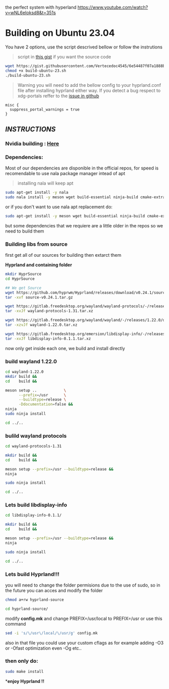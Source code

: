 the perfect system with hyperland https://www.youtube.com/watch?v=wNL6eIoksd8&t=351s
# Building on Ubuntu 23.04
You have 2 options, use the script descrived bellow or follow the instrutions

> script in [this gist](https://gist.github.com/Vertecedoc4545/6e54487f07a1888b656b656c0cdd9764) if you want the source code

```bash
wget https://gist.githubusercontent.com/Vertecedoc4545/6e54487f07a1888b656b656c0cdd9764/raw/2c5e8ccb428fc331307e2f653cab88174c051310/build-ubuntu-23.sh
chmod +x build-ubuntu-23.sh
./build-ubuntu-23.sh
```

> Warning you will need to add the bellow config to your hyprland.conf file after installing hyprland either way. 
> If you detect a bug respect to xdg-portals reffer to the [issue in github](https://github.com/hyprwm/Hyprland/issues/2195) 

```plain
misc {
  suppress_portal_warnings = true
}
```

## ___INSTRUCTIONS___

### Nvidia building : [Here](https://gist.github.com/Vertecedoc4545/07a9624924ac3e03ff0ab2d5e3616955#file-nvidia-partching-hyprland-ubuntu-md)

### Dependencies:
Most of our dependencies are disponible in the official repos,
for speed is recomendable to use nala package manager intead of apt
> installing nala will keep apt

```bash
sudo apt-get install -y nala
sudo nala install -y meson wget build-essential ninja-build cmake-extras cmake gettext gettext-base fontconfig libfontconfig-dev libffi-dev libxml2-dev libdrm-dev libxkbcommon-x11-dev libxkbregistry-dev libxkbcommon-dev libpixman-1-dev libudev-dev libseat-dev seatd libxcb-dri3-dev libvulkan-dev libvulkan-volk-dev  vulkan-validationlayers-dev libvkfft-dev libgulkan-dev libegl-dev libgles2 libegl1-mesa-dev glslang-tools libinput-bin libinput-dev libxcb-composite0-dev libavutil-dev libavcodec-dev libavformat-dev libxcb-ewmh2 libxcb-ewmh-dev libxcb-present-dev libxcb-icccm4-dev libxcb-render-util0-dev libxcb-res0-dev libxcb-xinput-dev libpango1.0-dev xdg-desktop-portal-wlr hwdata-dev
```

or if you don't want to use nala apt replacement do:


```bash
sudo apt-get install -y meson wget build-essential ninja-build cmake-extras cmake gettext gettext-base fontconfig libfontconfig-dev libffi-dev libxml2-dev libdrm-dev libxkbcommon-x11-dev libxkbregistry-dev libxkbcommon-dev libpixman-1-dev libudev-dev libseat-dev seatd libxcb-dri3-dev libvulkan-dev libvulkan-volk-dev  vulkan-validationlayers-dev libvkfft-dev libgulkan-dev libegl-dev libgles2 libegl1-mesa-dev glslang-tools libinput-bin libinput-dev libxcb-composite0-dev libavutil-dev libavcodec-dev libavformat-dev libxcb-ewmh2 libxcb-ewmh-dev libxcb-present-dev libxcb-icccm4-dev libxcb-render-util0-dev libxcb-res0-dev libxcb-xinput-dev xdg-desktop-portal-wlr hwdata-dev

```

but some dependencies that we requiere are a little older in the repos so we need to build them

### Building libs from source

first get all of our sources for building then extarct them

__Hyprland and containing folder__
```bash
mkdir HyprSource
cd HyprSource

## We get Source
wget https://github.com/hyprwm/Hyprland/releases/download/v0.24.1/source-v0.24.1.tar.gz
tar -xvf source-v0.24.1.tar.gz

```

```bash
wget https://gitlab.freedesktop.org/wayland/wayland-protocols/-/releases/1.31/downloads/wayland-protocols-1.31.tar.xz
tar -xvJf wayland-protocols-1.31.tar.xz

wget https://gitlab.freedesktop.org/wayland/wayland/-/releases/1.22.0/downloads/wayland-1.22.0.tar.xz
tar -xzvJf wayland-1.22.0.tar.xz

wget https://gitlab.freedesktop.org/emersion/libdisplay-info/-/releases/0.1.1/downloads/libdisplay-info-0.1.1.tar.xz
tar -xvJf libdisplay-info-0.1.1.tar.xz

```

now only get inside each one, we build and install directly


### build wayland 1.22.0

```bash
cd wayland-1.22.0
mkdir build &&
cd    build &&

meson setup ..            \
      --prefix=/usr       \
      --buildtype=release \
      -Ddocumentation=false &&
ninja
sudo ninja install

cd ../..
```

### bulild wayland protocols

```bash
cd wayland-protocols-1.31

mkdir build &&
cd    build &&

meson setup --prefix=/usr --buildtype=release &&
ninja

sudo ninja install

cd ../..

```

### Lets build libdisplay-info

```bash
cd libdisplay-info-0.1.1/

mkdir build &&
cd    build &&

meson setup --prefix=/usr --buildtype=release &&
ninja

sudo ninja install

cd ../..
```

### Lets build Hyprland!!!
you will need to change the folder permisions due to the use of sudo, so in the future you can acces and modify the folder
```bash
chmod a+rw hyprland-source

cd hyprland-source/
```


modify **config.mk** and change PREFIX=/usr/local to PREFIX=/usr
or use this command

```bash 
sed -i 's/\/usr\/local/\/usr/g' config.mk
```

also in that file you could use your custom cflags as for example adding -O3 or -Ofast optimization even -Og etc..

### then only do:

```bash
sudo make install

```

***enjoy Hyprland !!**

